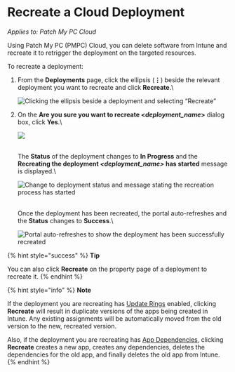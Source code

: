 # Recreate a Cloud Deployment

_Applies to: Patch My PC Cloud_

Using Patch My PC (PMPC) Cloud, you can delete software from Intune and recreate it to retrigger the deployment on the targeted resources.

To recreate a deployment:

1.  From the **Deployments** page, click the ellipsis (**⋮**) beside the relevant deployment you want to recreate and click **Recreate**.\


    ![Clicking the ellipsis beside a deployment and selecting “Recreate”](../../../_images/image%20%282013%29.png%20"Clicking%20the%20ellipsis%20beside%20a%20deployment%20and%20selecting%20\"Recreate\"")
2.  On the **Are you sure you want to recreate <**_**deployment\_name**_**>** dialog box, click **Yes**.\


    ![](../../../_images/image%20%281681%29.png%20"")

    \
    The **Status** of the deployment changes to **In Progress** and the **Recreating the deployment&#x20;**_**\<deployment\_name>**_**&#x20;has started** message is displayed.\


    ![Change to deployment status and message stating the recreation process has started](../../../_images/image%20%281682%29.png%20"Change%20to%20deployment%20status%20and%20message%20stating%20the%20recreation%20process%20has%20started")

    \
    Once the deployment has been recreated, the portal auto-refreshes and the **Status** changes to **Success**.\


    ![Portal auto-refreshes to show the deployment has been successfully recreated](../../../_images/image%20%281683%29.png%20"Portal%20auto-refreshes%20to%20show%20the%20deployment%20has%20been%20successfully%20recreated")

{% hint style="success" %}
**Tip**

You can also click **Recreate** on the property page of a deployment to recreate it.
{% endhint %}

{% hint style="info" %}
**Note**

If the deployment you are recreating has [Update Rings](../cloud-update-rings/) enabled, clicking **Recreate** will result in duplicate versions of the apps being created in Intune. Any existing assignments will be automatically moved from the old version to the new, recreated version.

Also, if the deployment you are recreating has [App Dependencies](../deploying-an-app-using-cloud/cloud-configurations-deployment-tab/dependencies-deployments.md), clicking **Recreate** creates a new app, creates any dependencies, deletes the dependencies for the old app, and finally deletes the old app from Intune.
{% endhint %}
